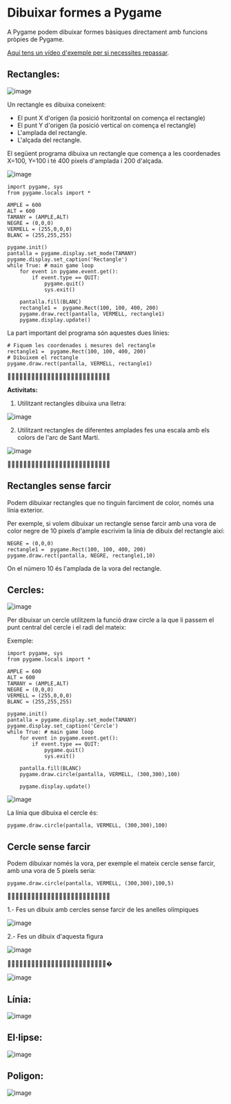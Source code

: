 # Dibuixar formes a Pygame

A Pygame podem dibuixar formes bàsiques directament amb funcions pròpies de Pygame.

[Aquí tens un vídeo d'exemple per si necessites repassar](https://www.youtube.com/watch?v=_nNVOMkSWaY).

## Rectangles:

![image](https://github.com/XaSaFa/IntroduccioProgramacio/assets/110727546/81cb0f1b-9909-4982-a835-0ccdb8107cb0)

Un rectangle es dibuixa coneixent:

- El punt X d'origen (la posició horitzontal on comença el rectangle)
- El punt Y d'origen (la posició vertical on comença el rectangle)
- L'amplada del rectangle.
- L'alçada del rectangle.

El següent programa dibuixa un rectangle que comença a les coordenades X=100, Y=100 i té 400 pixels d'amplada i 200 d'alçada. 

![image](https://github.com/XaSaFa/IntroduccioProgramacio/assets/110727546/14c1950e-556f-4163-aabb-691621de407d)

```
import pygame, sys
from pygame.locals import *

AMPLE = 600
ALT = 600
TAMANY = (AMPLE,ALT)
NEGRE = (0,0,0)
VERMELL = (255,0,0,0)
BLANC = (255,255,255)

pygame.init()
pantalla = pygame.display.set_mode(TAMANY)
pygame.display.set_caption('Rectangle')
while True: # main game loop
    for event in pygame.event.get():
        if event.type == QUIT:
            pygame.quit()
            sys.exit()

    pantalla.fill(BLANC)
    rectangle1 =  pygame.Rect(100, 100, 400, 200)
    pygame.draw.rect(pantalla, VERMELL, rectangle1)
    pygame.display.update()
```

La part important del programa són aquestes dues línies:

```
# Fiquem les coordenades i mesures del rectangle
rectangle1 =  pygame.Rect(100, 100, 400, 200)
# Dibuixem el rectangle
pygame.draw.rect(pantalla, VERMELL, rectangle1)
```

🔎🔎🔎🔎🔎🔎🔎🔎🔎🔎🔎🔎🔎🔎🔎🔎🔎🔎🔎🔎🔎🔎🔎🔎🔎🔎

**Activitats:**

1. Utilitzant rectangles dibuixa una lletra:

![image](https://github.com/XaSaFa/IntroduccioProgramacio/assets/110727546/806c2892-6f48-47f5-b1ec-3118436ed441)

2. Utilitzant rectangles de diferentes amplades fes una escala amb els colors de l'arc de Sant Martí.

![image](https://github.com/XaSaFa/IntroduccioProgramacio/assets/110727546/d81d4c4c-a849-4714-8444-9c49475609d5)

🔎🔎🔎🔎🔎🔎🔎🔎🔎🔎🔎🔎🔎🔎🔎🔎🔎🔎🔎🔎🔎🔎🔎🔎🔎🔎

## Rectangles sense farcir

Podem dibuixar rectangles que no tinguin farciment de color, només una línia exterior.

Per exemple, si volem dibuixar un rectangle sense farcir amb una vora de color negre de 10 pixels d'ample escrivim la línia de dibuix del rectangle així:

```
NEGRE = (0,0,0)
rectangle1 =  pygame.Rect(100, 100, 400, 200)
pygame.draw.rect(pantalla, NEGRE, rectangle1,10)
```

On el número 10 és l'amplada de la vora del rectangle.

## Cercles:

![image](https://github.com/XaSaFa/IntroduccioProgramacio/assets/110727546/548d62fa-2568-4961-ab49-844456b8037e)

Per dibuixar un cercle utilitzem la funció draw circle a la que li passem el punt central del cercle i el radi del mateix:

Exemple:

```
import pygame, sys
from pygame.locals import *

AMPLE = 600
ALT = 600
TAMANY = (AMPLE,ALT)
NEGRE = (0,0,0)
VERMELL = (255,0,0,0)
BLANC = (255,255,255)

pygame.init()
pantalla = pygame.display.set_mode(TAMANY)
pygame.display.set_caption('Cercle')
while True: # main game loop
    for event in pygame.event.get():
        if event.type == QUIT:
            pygame.quit()
            sys.exit()

    pantalla.fill(BLANC)
    pygame.draw.circle(pantalla, VERMELL, (300,300),100)

    pygame.display.update()
```

![image](https://github.com/XaSaFa/IntroduccioProgramacio/assets/110727546/5d9ebb7e-9fb7-437b-8d2c-06333cfe688c)


La línia que dibuixa el cercle és:

```
pygame.draw.circle(pantalla, VERMELL, (300,300),100)
```

## Cercle sense farcir

Podem dibuixar només la vora, per exemple el mateix cercle sense farcir, amb una vora de 5 pixels seria:

```
pygame.draw.circle(pantalla, VERMELL, (300,300),100,5)
```

🔎🔎🔎🔎🔎🔎🔎🔎🔎🔎🔎🔎🔎🔎🔎🔎🔎🔎🔎🔎🔎🔎🔎🔎🔎🔎

1.- Fes un dibuix amb cercles sense farcir de les anelles olímpiques

![image](https://github.com/user-attachments/assets/f2cbdb9b-9717-4fac-b84e-e152c6f04aca)

2.- Fes un dibuix d'aquesta figura

![image](https://github.com/user-attachments/assets/ea693b70-b5cb-457b-b97f-767c98f39c26)

🔎🔎🔎🔎🔎🔎🔎🔎🔎🔎🔎🔎🔎🔎🔎🔎🔎🔎🔎🔎🔎🔎🔎🔎🔎�

![image](https://github.com/XaSaFa/IntroduccioProgramacio/assets/110727546/ce9977ab-a4cd-4056-8bb9-678587ccf00b)

## Línia:

![image](https://github.com/XaSaFa/IntroduccioProgramacio/assets/110727546/192bd0e7-6744-461d-8e92-006baced5f86)

## El·lipse:

![image](https://github.com/XaSaFa/IntroduccioProgramacio/assets/110727546/8aed95a4-d5ea-4f8b-8906-0dd65e2d7c5d)

## Poligon:

![image](https://github.com/XaSaFa/IntroduccioProgramacio/assets/110727546/d16dbdbc-a666-42c3-80a4-767e8b8f38b4)

